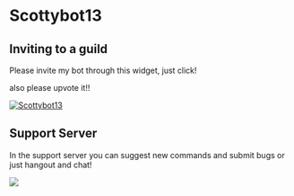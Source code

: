# Scottybot13


## Inviting to a guild


Please invite my bot through this widget, just click! 

also please upvote it!!

<a href="https://discordbots.org/bot/518957742036221978" >
  <img src="https://discordbots.org/api/widget/518957742036221978.svg" alt="Scottybot13" />
</a>

## Support Server

In the support server you can suggest new commands and submit bugs or just hangout and chat!

[![](https://discordapp.com/api/guilds/533779781326471179/embed.png?style=banner1)](https://discord.gg/HTuAE28)

